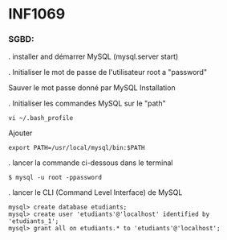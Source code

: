 # INF1069

### SGBD:

. installer and démarrer MySQL (mysql.server start)

. Initialiser le mot de passe de l'utilisateur root a "password"

Sauver le mot passe donné par MySQL Installation

. Initialiser les commandes MySQL sur le "path"

```
vi ~/.bash_profile
```

Ajouter 

```
export PATH=/usr/local/mysql/bin:$PATH
```

. lancer la commande ci-dessous dans le terminal

```
$ mysql -u root -ppassword
```

. lancer le CLI (Command Level Interface) de MySQL

```
mysql> create database etudiants;
mysql> create user 'etudiants'@'localhost' identified by 'etudiants_1';
mysql> grant all on etudiants.* to 'etudiants'@'localhost';
```
